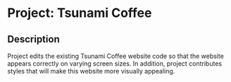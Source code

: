# Project: Tsunami Coffee
## Description
Project edits the existing Tsunami Coffee website code so that the website appears correctly on varying screen sizes. In addition, project contributes styles that will make this website more visually appealing.